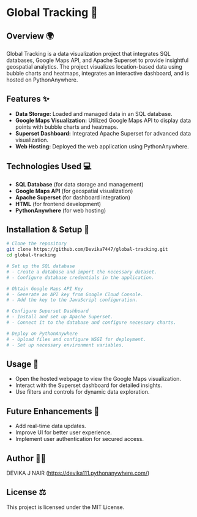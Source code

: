 # Global Tracking 🚀

## Overview 🌍
Global Tracking is a data visualization project that integrates SQL databases, Google Maps API, and Apache Superset to provide insightful geospatial analytics. The project visualizes location-based data using bubble charts and heatmaps, integrates an interactive dashboard, and is hosted on PythonAnywhere.

## Features ✨
- **Data Storage:** Loaded and managed data in an SQL database.
- **Google Maps Visualization:** Utilized Google Maps API to display data points with bubble charts and heatmaps.
- **Superset Dashboard:** Integrated Apache Superset for advanced data visualization.
- **Web Hosting:** Deployed the web application using PythonAnywhere.

## Technologies Used 💻
- **SQL Database** (for data storage and management)
- **Google Maps API** (for geospatial visualization)
- **Apache Superset** (for dashboard integration)
- **HTML** (for frontend development)
- **PythonAnywhere** (for web hosting)

## Installation & Setup 🔧
```bash
# Clone the repository
git clone https://github.com/Devika7447/global-tracking.git
cd global-tracking

# Set up the SQL database
# - Create a database and import the necessary dataset.
# - Configure database credentials in the application.

# Obtain Google Maps API Key
# - Generate an API key from Google Cloud Console.
# - Add the key to the JavaScript configuration.

# Configure Superset Dashboard
# - Install and set up Apache Superset.
# - Connect it to the database and configure necessary charts.

# Deploy on PythonAnywhere
# - Upload files and configure WSGI for deployment.
# - Set up necessary environment variables.
```

## Usage 🎯
- Open the hosted webpage to view the Google Maps visualization.
- Interact with the Superset dashboard for detailed insights.
- Use filters and controls for dynamic data exploration.

## Future Enhancements 🚀
- Add real-time data updates.
- Improve UI for better user experience.
- Implement user authentication for secured access.

## Author 🙋‍♂️
DEVIKA J NAIR
(https://devika111.pythonanywhere.com/)

## License ⚖️
This project is licensed under the MIT License.

